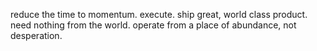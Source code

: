 reduce the time to momentum.
execute.
ship great, world class product.
need nothing from the world.
operate from a place of abundance, not desperation.

